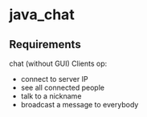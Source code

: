 # java_chat


## Requirements

chat (without GUI) 
Clients op:
   - connect to server IP
   - see all connected people
   - talk to a nickname
   - broadcast a message to everybody
